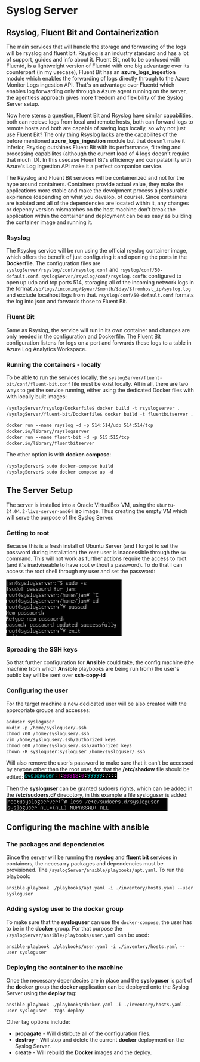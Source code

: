 # Syslog Server

## Rsyslog, Fluent Bit and Containerization
The main services that will handle the storage and forwarding of the logs will be rsyslog and fluent bit. Rsyslog is an industry standard and has a lot of support, guides and info about it. Fluent Bit, not to be confused with Fluentd, is a lightweight version of Fluentd with one big advantage over its counterpart (in my usecase), Fluent Bit has an **azure_logs_ingestion** module which enables the forwarding of logs directly through to the Azure Monitor Logs ingestion API. That's an advantage over Fluentd which enables log forwarding only through a Azure agent running on the server, the agentless approach gives more freedom and flexibility of the Syslog Server setup. 

Now here stems a question, Fluent Bit and Rsyslog have similar capabilities, both can recieve logs from local and remote hosts, both can forward logs to remote hosts and both are capable of saving logs locally, so why not just use Fluent Bit?  The only thing Rsyslog lacks are the capabilites of the before mentioned **azure_logs_ingestion** module but that doesn't make it inferior, Rsyslog outshines Fluent Bit with its performance, filtering and processing capabilites (although the current load of 4 logs doesn't require that much :D). In this usecase Fluent Bit's efficiency and compatability with Azure's Log Ingestion API make it a perfect companion service.

The Rsyslog and Fluent Bit services will be containerized and not for the hype around containers. Containers provide actual value, they make the applications more stable and make the devolpment process a pleasurable expirience (depending on what you develop, of course). Since containers are isolated and all of the dependencies are located within it, any changes or depency version mismatches on the host machine don't break the application within the container and deployment can be as easy as building the container image and running it.

### Rsyslog
The Rsyslog service will be run using the official rsyslog container image, which offers the benefit of just configuring it and opening the ports in the **Dockerfile**. The configuration files are ```syslogServer/rsyslog/conf/rsyslog.conf``` and ```rsyslog/conf/50-default.conf```. ```syslogServer/rsyslog/conf/rsyslog.conf```is configured to open up udp and tcp ports 514, storaging all of the incoming network logs in the format `/sb/logs/incoming/$year/$month/$day/$fromhost_ip/syslog.log` and exclude localhost logs from that. ```rsyslog/conf/50-default.conf``` formats the log into json and forwards those to Fluent Bit.

### Fluent Bit
Same as Rsyslog, the service will run in its own container and changes are only needed in the configuration and Dockerfile. The Fluent Bit configuration listens for logs on a port and forwards these logs to a table in Azure Log Analytics Workspace.

### Running the containers - locally
To be able to run the services locally, the `syslogServer/fluent-bit/conf/fluent-bit.conf` file must be exist locally. All in all, there are two ways to get the service running, either using the dedicated Docker files with with locally built images:
```
/syslogServer/rsyslog/Dockerfile$ docker build -t rsyslogserver .
/syslogServer/fluent-bit/Dockerfile$ docker build -t fluentbitserver .
```
 ```
 docker run --name rsyslog -d -p 514:514/udp 514:514/tcp docker.io/library/rsyslogserver
 docker run --name fluent-bit -d -p 515:515/tcp docker.io/library/fluentbitserver
 ```
 The other option is with **docker-compose**:
 ```
/syslogServer$ sudo docker-compose build 
/syslogServer$ sudo docker compose up -d
 ```

## The Server Setup
The server is installed into a Oracle VirtualBox VM, using the ```ubuntu-24.04.2-live-server-amd64``` iso image. Thus creating the empty VM which will serve the purpose of the Syslog Server.

### Getting to root
Because this is a fresh install of Ubuntu Server (and I forgot to set the password during installation) the ```root``` user is inaccessible through the ```su``` command. This will not work as further actions require the access to root (and it's inadviseable to have root without a password). To do that I can access the root shell through my user and set the password:

![Image showing the Log Reading Tool output.](./../img/settingRoot.png)

### Spreading the SSH keys
So that further configuration for **Ansible** could take, the config machine (the machine from which **Ansible** playbooks are being run from) the user's public key will be sent over **ssh-copy-id**


### Configuring the user
For the target machine a new dedicated user will be also created with the appropriate groups and accesses:
```
adduser sysloguser
mkdir -p /home/sysloguser/.ssh
chmod 700 /home/sysloguser/.ssh
vim /home/sysloguser/.ssh/authorized_keys
chmod 600 /home/sysloguser/.ssh/authorized_keys
chown -R sysloguser:sysloguser /home/sysloguser/.ssh
```

Will also remove the user's password to make sure that it can't be accessed by anyone other than the root user, for that the **/etc/shadow** file should be edited:
![Image showing /etc/shadow config.](./../img/sysloguserPass.png)

Then the **sysloguser** can be granted sudoers rights, which can be added in the **/etc/sudoers.d/** direcotory, in this example a file sysloguser is added:
![Image showing /etc/shadow config.](./../img/sysloguserSudoer.png)

## Configuring the machine with ansible

### The packages and dependencies
Since the server will be running the **rsyslog** and **fluent bit** services in containers, the necesarry packages and dependencies must be provisioned. The ```/syslogServer/ansible/playbooks/apt.yaml```. To run the playbook:
```
ansible-playbook ./playbooks/apt.yaml -i ./inventory/hosts.yaml --user sysloguser
```

### Adding syslog user to the docker group
To make sure that the **sysloguser** can use the ```docker-compose```, the user has to be in the **docker** group. For that purpose the  ```/syslogServer/ansible/playbooks/user.yaml``` can be used:
```
ansible-playbook ./playbooks/user.yaml -i ./inventory/hosts.yaml --user sysloguser
```

### Deploying the container to the machine
Once the necessary dependecies are in place and the **sysloguser** is part of the **docker** group the **docker** application can be deployed onto the Syslog Server using the **deploy** tag:
```
ansible-playbook ./playbooks/docker.yaml -i ./inventory/hosts.yaml --user sysloguser --tags deploy
```

Other tag options include:
- **propagate** - Will distirbute all of the configuration files.
- **destroy** - Will stop and delete the current **docker** deployment on the Syslog Server.
- **create** - Will rebuild the **Docker** images and the deploy.


